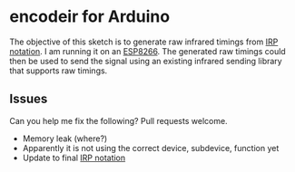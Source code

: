 # encodeir for Arduino

The objective of this sketch is to generate raw infrared timings from [IRP notation](http://hifi-remote.com/wiki/index.php?title=IRP_Notation). I am running it on an [ESP8266](https://github.com/esp8266/Arduino). The generated raw timings could then be used to send the signal using an existing infrared sending library that supports raw timings.

## Issues

Can you help me fix the following? Pull requests welcome.

* Memory leak (where?)
* Apparently it is not using the correct device, subdevice, function yet
* Update to final [IRP notation](http://hifi-remote.com/wiki/index.php?title=IRP_Notation)
